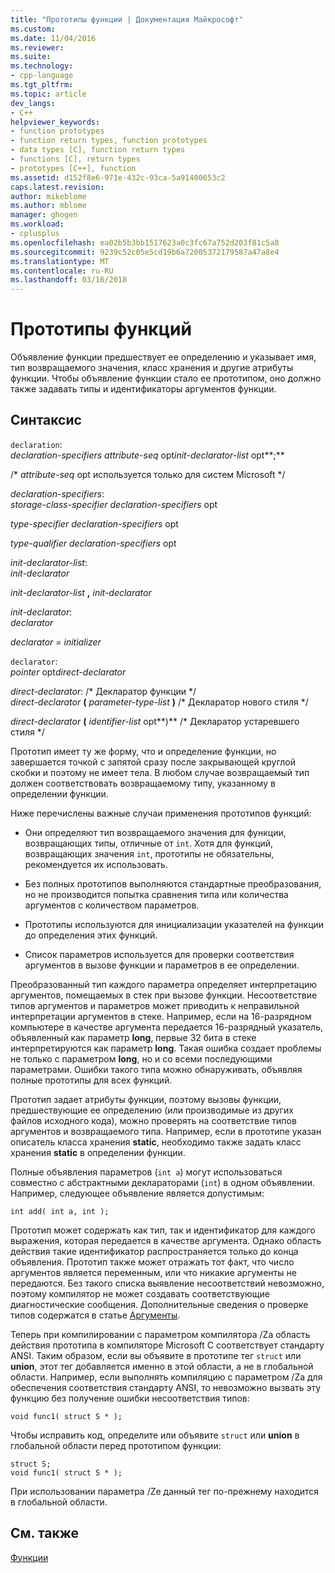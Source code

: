 ```yaml
---
title: "Прототипы функции | Документация Майкрософт"
ms.custom: 
ms.date: 11/04/2016
ms.reviewer: 
ms.suite: 
ms.technology:
- cpp-language
ms.tgt_pltfrm: 
ms.topic: article
dev_langs:
- C++
helpviewer_keywords:
- function prototypes
- function return types, function prototypes
- data types [C], function return types
- functions [C], return types
- prototypes [C++], function
ms.assetid: d152f8e6-971e-432c-93ca-5a91400653c2
caps.latest.revision: 
author: mikeblome
ms.author: mblome
manager: ghogen
ms.workload:
- cplusplus
ms.openlocfilehash: ea02b5b3bb1517623a0c3fc67a752d203f81c5a8
ms.sourcegitcommit: 9239c52c05e5cd19b6a72005372179587a47a8e4
ms.translationtype: MT
ms.contentlocale: ru-RU
ms.lasthandoff: 03/16/2018
---
```

# <a name="function-prototypes"></a>Прототипы функций
Объявление функции предшествует ее определению и указывает имя, тип возвращаемого значения, класс хранения и другие атрибуты функции. Чтобы объявление функции стало ее прототипом, оно должно также задавать типы и идентификаторы аргументов функции.  
  
## <a name="syntax"></a>Синтаксис  
 `declaration`:  
 *declaration-specifiers attribute-seq* opt*init-declarator-list* opt**;**  
  
 /\* *attribute-seq* opt используется только для систем Microsoft \*/  
  
 *declaration-specifiers*:  
 *storage-class-specifier declaration-specifiers* opt  
  
 *type-specifier declaration-specifiers* opt  
  
 *type-qualifier declaration-specifiers* opt  
  
 *init-declarator-list*:  
 *init-declarator*  
  
 *init-declarator-list*  **,**  *init-declarator*  
  
 *init-declarator*:  
 *declarator*  
  
 *declarator = initializer*  
  
 `declarator`:  
 *pointer* opt*direct-declarator*  
  
 *direct-declarator*: /\* Декларатор функции \*/  
 *direct-declarator*  **(**  *parameter-type-list*  **)**  /* Декларатор нового стиля \*/  
  
 *direct-declarator* **(** *identifier-list* opt**)** /* Декларатор устаревшего стиля \*/  
  
 Прототип имеет ту же форму, что и определение функции, но завершается точкой с запятой сразу после закрывающей круглой скобки и поэтому не имеет тела. В любом случае возвращаемый тип должен соответствовать возвращаемому типу, указанному в определении функции.  
  
 Ниже перечислены важные случаи применения прототипов функций:  
  
-   Они определяют тип возвращаемого значения для функции, возвращающих типы, отличные от `int`. Хотя для функций, возвращающих значения `int`, прототипы не обязательны, рекомендуется их использовать.  
  
-   Без полных прототипов выполняются стандартные преобразования, но не производится попытка сравнения типа или количества аргументов с количеством параметров.  
  
-   Прототипы используются для инициализации указателей на функции до определения этих функций.  
  
-   Список параметров используется для проверки соответствия аргументов в вызове функции и параметров в ее определении.  
  
 Преобразованный тип каждого параметра определяет интерпретацию аргументов, помещаемых в стек при вызове функции. Несоответствие типов аргументов и параметров может приводить к неправильной интерпретации аргументов в стеке. Например, если на 16-разрядном компьютере в качестве аргумента передается 16-разрядный указатель, объявленный как параметр **long**, первые 32 бита в стеке интерпретируются как параметр **long**. Такая ошибка создает проблемы не только с параметром **long**, но и со всеми последующими параметрами. Ошибки такого типа можно обнаруживать, объявляя полные прототипы для всех функций.  
  
 Прототип задает атрибуты функции, поэтому вызовы функции, предшествующие ее определению (или производимые из других файлов исходного кода), можно проверять на соответствие типов аргументов и возвращаемого типа. Например, если в прототипе указан описатель класса хранения **static**, необходимо также задать класс хранения **static** в определении функции.  
  
 Полные объявления параметров (`int a`) могут использоваться совместно с абстрактными деклараторами (`int`) в одном объявлении. Например, следующее объявление является допустимым:  
  
```  
int add( int a, int );  
```  
  
 Прототип может содержать как тип, так и идентификатор для каждого выражения, которая передается в качестве аргумента. Однако область действия такие идентификатор распространяется только до конца объявления. Прототип также может отражать тот факт, что число аргументов является переменным, или что никакие аргументы не передаются. Без такого списка выявление несоответствий невозможно, поэтому компилятор не может создавать соответствующие диагностические сообщения. Дополнительные сведения о проверке типов содержатся в статье [Аргументы](../c-language/arguments.md).  
  
 Теперь при компилировании с параметром компилятора /Za область действия прототипа в компиляторе Microsoft C соответствует стандарту ANSI. Таким образом, если вы объявите в прототипе тег `struct` или **union**, этот тег добавляется именно в этой области, а не в глобальной области. Например, если выполнять компиляцию с параметром /Za для обеспечения соответствия стандарту ANSI, то невозможно вызвать эту функцию без получение ошибки несоответствия типов:  
  
```  
void func1( struct S * );  
```  
  
 Чтобы исправить код, определите или объявите `struct` или **union** в глобальной области перед прототипом функции:  
  
```  
struct S;  
void func1( struct S * );  
```  
  
 При использовании параметра /Ze данный тег по-прежнему находится в глобальной области.  
  
## <a name="see-also"></a>См. также  
 [Функции](../c-language/functions-c.md)
